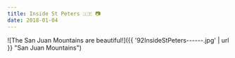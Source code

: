 ```yaml
---
title: Inside St Peters 🇮🇹 📷
date: 2018-01-04
---
```


![The San Juan Mountains are beautiful!]({{ '92InsideStPeters------.jpg' | url }} "San Juan Mountains")
<br>
</center>